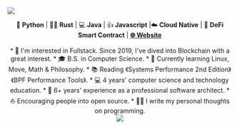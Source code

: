 ![](https://github.com/code-rain002/code-rain002/blob/master/icons/header_1.png)

<div align="center">
🐍 <b>Python</b> | 👩‍💻 <b>Rust</b> | 💻 <b>Java</b> | 👍 <b>Javascript</b> |☁️ <b>Cloud Native</b> | 📝 <b>DeFi Smart Contract</b> | <b><a href="https://suzuki-david.netlify.app">🌐 Website</a></b>
</div>
<br>

<div align="center">
  <div>
    * 🧐   I'm interested in Fullstack. Since 2019, I've dived into Blockchain with a great interest.
    * 🎓   B.S. in Computer Science.
    * 🌱   Currently learning Linux, Move, Math & Philosophy.
    * 📚   Reading 《Systems Performance 2nd Edition》《BPF Performance Tools》.
    * 💻   4 years' computer science and technology education.
    * 🏢   6+ years' experience as a professional software architect.
    * ⛵   Encouraging people into open source.
    * ✍🏻   I write my personal thoughts on programming.
  </div>
  <div>
    <img src="https://github.com/suzukidavid/suzukidavid/blob/master/icons/qr.png" />
  </div>
</div>
